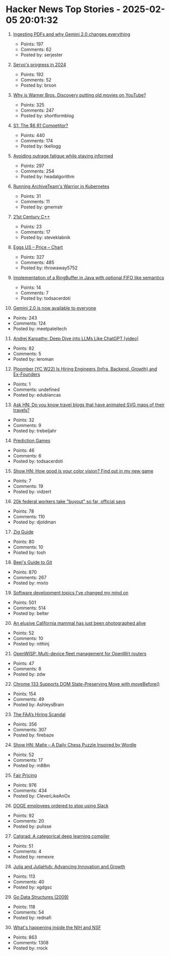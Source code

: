 # Hacker News Top Stories - 2025-02-05 20:01:32

1. [Ingesting PDFs and why Gemini 2.0 changes everything](https://www.sergey.fyi/articles/gemini-flash-2)
   - Points: 197
   - Comments: 62
   - Posted by: serjester

2. [Servo's progress in 2024](https://servo.org/blog/2025/01/31/servo-in-2024/)
   - Points: 192
   - Comments: 52
   - Posted by: brson

3. [Why is Warner Bros. Discovery putting old movies on YouTube?](https://tedium.co/2025/02/05/warner-bros-youtube-full-movie-releases/)
   - Points: 325
   - Comments: 247
   - Posted by: shortformblog

4. [S1: The $6 R1 Competitor?](https://timkellogg.me/blog/2025/02/03/s1)
   - Points: 440
   - Comments: 174
   - Posted by: tkellogg

5. [Avoiding outrage fatigue while staying informed](https://www.scientificamerican.com/podcast/episode/how-to-avoid-outrage-fatigue-and-tune-in-without-burning-out/)
   - Points: 297
   - Comments: 254
   - Posted by: headalgorithm

6. [Running ArchiveTeam's Warrior in Kubernetes](https://gabrielsimmer.com/blog/archiveteam-warrior-kubernetes)
   - Points: 31
   - Comments: 11
   - Posted by: gmemstr

7. [21st Century C++](https://cacm.acm.org/blogcacm/21st-century-c/)
   - Points: 23
   - Comments: 17
   - Posted by: steveklabnik

8. [Eggs US – Price – Chart](https://tradingeconomics.com/commodity/eggs-us)
   - Points: 327
   - Comments: 485
   - Posted by: throwaway5752

9. [Implementation of a RingBuffer in Java with optional FIFO like semantics](https://github.com/evolvedbinary/j8cu)
   - Points: 14
   - Comments: 7
   - Posted by: todsacerdoti

10. [Gemini 2.0 is now available to everyone](https://blog.google/technology/google-deepmind/gemini-model-updates-february-2025/)
   - Points: 243
   - Comments: 124
   - Posted by: meetpateltech

11. [Andrej Karpathy: Deep Dive into LLMs Like ChatGPT [video]](https://www.youtube.com/watch?v=7xTGNNLPyMI)
   - Points: 82
   - Comments: 5
   - Posted by: leroman

12. [Ploomber (YC W22) Is Hiring Engineers (Infra, Backend, Growth) and Ex-Founders](https://www.ycombinator.com/companies/ploomber/jobs)
   - Points: 1
   - Comments: undefined
   - Posted by: edublancas

13. [Ask HN: Do you know travel blogs that have animated SVG maps of their travels?](undefined)
   - Points: 32
   - Comments: 9
   - Posted by: trebeljahr

14. [Prediction Games](https://www.argmin.net/p/prediction-games)
   - Points: 46
   - Comments: 6
   - Posted by: todsacerdoti

15. [Show HN: How good is your color vision? Find out in my new game](https://vidzert.com/find-the-different-color)
   - Points: 7
   - Comments: 19
   - Posted by: vidzert

16. [20k federal workers take "buyout" so far, official says](https://www.axios.com/2025/02/04/trump-buyout-federal-workers-20000)
   - Points: 78
   - Comments: 110
   - Posted by: djoldman

17. [Zig Guide](https://zig.guide/)
   - Points: 80
   - Comments: 10
   - Posted by: tosh

18. [Beej's Guide to Git](https://beej.us/guide/bggit/)
   - Points: 870
   - Comments: 267
   - Posted by: mixto

19. [Software development topics I've changed my mind on](https://chriskiehl.com/article/thoughts-after-10-years)
   - Points: 501
   - Comments: 514
   - Posted by: belter

20. [An elusive California mammal has just been photographed alive](https://www.sfgate.com/bayarea/article/elusive-california-mammal-photographed-20040772.php)
   - Points: 52
   - Comments: 10
   - Posted by: nithinj

21. [OpenWISP: Multi-device fleet management for OpenWrt routers](https://openwisp.org)
   - Points: 47
   - Comments: 8
   - Posted by: zdw

22. [Chrome 133 Supports DOM State-Preserving Move with moveBefore()](https://chromestatus.com/feature/5135990159835136)
   - Points: 154
   - Comments: 49
   - Posted by: AshleysBrain

23. [The FAA’s Hiring Scandal](https://www.tracingwoodgrains.com/p/the-full-story-of-the-faas-hiring)
   - Points: 356
   - Comments: 307
   - Posted by: firebaze

24. [Show HN: Matle – A Daily Chess Puzzle Inspired by Wordle](https://www.matle.io/)
   - Points: 52
   - Comments: 17
   - Posted by: m88m

25. [Fair Pricing](https://kagi.com/changelog#6155)
   - Points: 976
   - Comments: 434
   - Posted by: CleverLikeAnOx

26. [DOGE employees ordered to stop using Slack](https://www.404media.co/doge-employees-ordered-to-stop-using-slack-while-agency-transitions-to-a-records-system-not-subject-to-foia/)
   - Points: 92
   - Comments: 20
   - Posted by: pulisse

27. [Catgrad: A categorical deep learning compiler](https://catgrad.com/)
   - Points: 51
   - Comments: 4
   - Posted by: remexre

28. [Julia and JuliaHub: Advancing Innovation and Growth](https://info.juliahub.com/blog/julia-juliahub-advancing-innovation-and-growth)
   - Points: 113
   - Comments: 40
   - Posted by: xgdgsc

29. [Go Data Structures (2009)](https://research.swtch.com/godata)
   - Points: 118
   - Comments: 54
   - Posted by: rednafi

30. [What's happening inside the NIH and NSF](https://www.science.org/content/blog-post/what-s-happening-inside-nih)
   - Points: 863
   - Comments: 1308
   - Posted by: rrock

